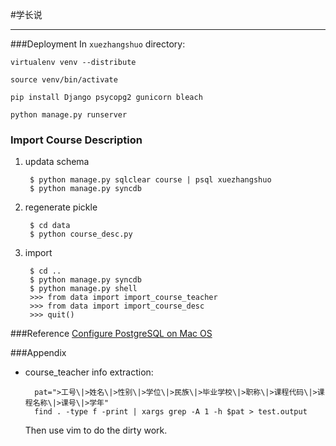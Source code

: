 #学长说
******

###Deployment
In `xuezhangshuo` directory:

```
virtualenv venv --distribute
```

```
source venv/bin/activate
```

```
pip install Django psycopg2 gunicorn bleach
```

```
python manage.py runserver
```

### Import Course Description

1. updata schema

		$ python manage.py sqlclear course | psql xuezhangshuo
		$ python manage.py syncdb

2. regenerate pickle

		$ cd data
		$ python course_desc.py

3. import

		$ cd ..
		$ python manage.py syncdb
		$ python manage.py shell
		>>> from data import import_course_teacher
		>>> from data import import_course_desc
		>>> quit()

###Reference
[Configure PostgreSQL on Mac OS](http://ruby.zigzo.com/2012/07/07/postgresql-postgres-app-and-a-gotcha-on-mac-osx-lion/)

###Appendix
- course_teacher info extraction:

        pat=">工号\|>姓名\|>性别\|>学位\|>民族\|>毕业学校\|>职称\|>课程代码\|>课程名称\|>课号\|>学年"
        find . -type f -print | xargs grep -A 1 -h $pat > test.output

    Then use vim to do the dirty work.


